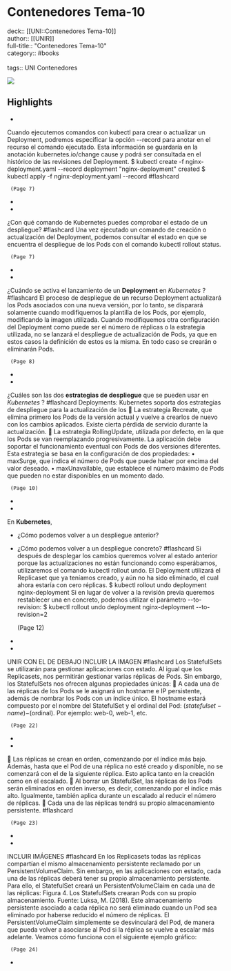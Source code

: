 # Contenedores Tema-10

deck:: [[UNI::Contenedores Tema-10]]\
author:: [[UNIR]]\
full-title:: "Contenedores Tema-10"\
category:: #books\
\
tags:: UNI Contenedores  

![](https://readwise-assets.s3.amazonaws.com/media/uploaded_book_covers/profile_22942/673e4247-86d7-421b-8346-963806a9ab69.jpg)

## Highlights
- 

Cuando ejecutemos comandos con kubectl para crear o actualizar un Deployment, podremos especificar la opción --record para anotar en el recurso el comando ejecutado. Esta información se guardaría en la anotación kubernetes.io/change cause y podrá ser consultada en el histórico de las revisiones del Deployment. $ kubectl create -f nginx-deployment.yaml --record deployment "nginx-deployment" created $ kubectl apply -f nginx-deployment.yaml --record #flashcard 


     (Page 7)
-
- 
 ¿Con qué comando de Kubernetes puedes comprobar el estado de un despliegue? #flashcard 
    Una vez ejecutado un comando de creación o actualización del Deployment, podemos consultar el estado en que se encuentra el despliegue de los Pods con el comando kubectl rollout status.

     (Page 7)
-
- 
 ¿Cuándo se activa el lanzamiento de un **Deployment** en *Kubernetes* ? #flashcard 
    El proceso de despliegue de un recurso Deployment actualizará los Pods asociados con una nueva versión, por lo tanto, se disparará solamente cuando modifiquemos la plantilla de los Pods, por ejemplo, modificando la imagen utilizada. Cuando modifiquemos otra configuración del Deployment como puede ser el número de réplicas o la estrategia utilizada, no se lanzará el despliegue de actualización de Pods, ya que en estos casos la definición de estos es la misma. En todo caso se crearán o eliminarán Pods.

     (Page 8)
-
- 
 ¿Cuáles son las dos **estrategias de despliegue** que se pueden usar en *Kubernetes* ? #flashcard 
    Deployments: Kubernetes soporta dos estrategias de despliegue para la actualización de los  La estrategia Recreate, que elimina primero los Pods de la versión actual y vuelve a crearlos de nuevo con los cambios aplicados. Existe cierta pérdida de servicio durante la actualización.  La estrategia RollingUpdate, utilizada por defecto, en la que los Pods se van reemplazando progresivamente. La aplicación debe soportar el funcionamiento eventual con Pods de dos versiones diferentes. Esta estrategia se basa en la configuración de dos propiedades: • maxSurge, que indica el número de Pods que puede haber por encima del valor deseado. • maxUnavailable, que establece el número máximo de Pods que pueden no estar disponibles en un momento dado.

     (Page 10)
-
- 
 En **Kubernetes**, 
   - ¿Cómo podemos volver a un despliegue anterior?
   - ¿Cómo podemos volver a un despliegue concreto? #flashcard 
    Si después de desplegar los cambios queremos volver al estado anterior porque las actualizaciones no están funcionando como esperábamos, utilizaremos el comando kubectl rollout undo. El Deployment utilizará el Replicaset que ya teníamos creado, y aún no ha sido eliminado, el cual ahora estaría con cero réplicas. $ kubectl rollout undo deployment nginx-deployment Si en lugar de volver a la revisión previa queremos restablecer una en concreto, podemos utilizar el parámetro --to-revision: $ kubectl rollout undo deployment nginx-deployment --to-revision=2

     (Page 12)
-
- 
 UNIR CON EL DE DEBAJO
   INCLUIR LA IMAGEN #flashcard 
    Los StatefulSets se utilizarán para gestionar aplicaciones con estado. Al igual que los Replicasets, nos permitirán gestionar varias réplicas de Pods. Sin embargo, los StatefulSets nos ofrecen algunas propiedades únicas:  A cada una de las réplicas de los Pods se le asignará un hostname e IP persistente, además de nombrar los Pods con un índice único. El hostname estará compuesto por el nombre del StatefulSet y el ordinal del Pod: $(statefulset-name)-$(ordinal). Por ejemplo: web-0, web-1, etc.

     (Page 22)
-
- 

 Las réplicas se crean en orden, comenzando por el índice más bajo. Además, hasta que el Pod de una réplica no esté creado y disponible, no se comenzará con el de la siguiente réplica. Esto aplica tanto en la creación como en el escalado.  Al borrar un StatefulSet, las réplicas de los Pods serán eliminados en orden inverso, es decir, comenzando por el índice más alto. Igualmente, también aplica durante un escalado al reducir el número de réplicas.  Cada una de las réplicas tendrá su propio almacenamiento persistente. #flashcard 


     (Page 23)
-
- 
 INCLUIR IMÁGENES #flashcard 
    En los Replicasets todas las réplicas compartían el mismo almacenamiento persistente reclamado por un PersistentVolumeClaim. Sin embargo, en las aplicaciones con estado, cada una de las réplicas deberá tener su propio almacenamiento persistente. Para ello, el StatefulSet creará un PersistentVolumeClaim en cada una de las réplicas: Figura 4. Los StatefulSets crearan Pods con su propio almacenamiento. Fuente: Luksa, M. (2018). Este almacenamiento persistente asociado a cada réplica no será eliminado cuando un Pod sea eliminado por haberse reducido el número de réplicas. El PersistentVolumeClaim simplemente se desvinculará del Pod, de manera que pueda volver a asociarse al Pod si la réplica se vuelve a escalar más adelante. Veamos cómo funciona con el siguiente ejemplo gráfico:

     (Page 24)
-
